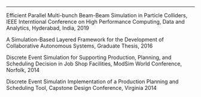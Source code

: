 ---
Efficient Parallel Multi-bunch Beam-Beam Simulation in Particle Colliders, IEEE Interntional Conference on High Performance Computing, Data and Analytics, Hyderabad, India, 2019

A Simulation-Based Layered Framework for the Development of Collaborative Autonomous Systems, Graduate Thesis, 2016

Discrete Event Simulation for Supporting Production, Planning, and Scheduling Decision in Job Shop Facilities, ModSim World Conference, Norfolk, 2014

Discrete Event Simulatin Implementation of a Production Planning and Scheduling Tool, Capstone Design Conference, Virginia 2014

